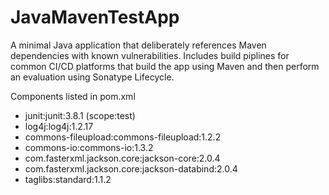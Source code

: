 # JavaMavenTestApp
A minimal Java application that deliberately references Maven dependencies with known vulnerabilities.
Includes build piplines for common CI/CD platforms that build the app using Maven and then perform an evaluation using Sonatype Lifecycle.

Components listed in pom.xml
- junit:junit:3.8.1 (scope:test)
- log4j:log4j:1.2.17
- commons-fileupload:commons-fileupload:1.2.2
- commons-io:commons-io:1.3.2
- com.fasterxml.jackson.core:jackson-core:2.0.4
- com.fasterxml.jackson.core:jackson-databind:2.0.4
- taglibs:standard:1.1.2
